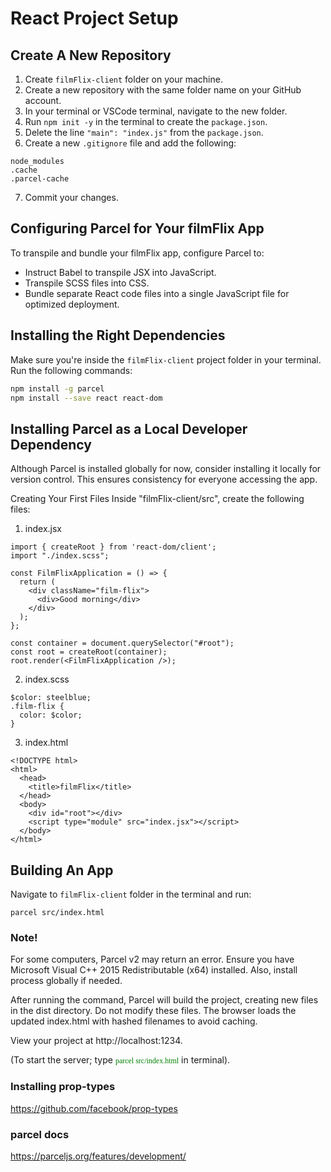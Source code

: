# React Project Setup
## Create A New Repository

1. Create `filmFlix-client` folder on your machine.
2. Create a new repository with the same folder name on your GitHub account.
3. In your terminal or VSCode terminal, navigate to the new folder.
4. Run `npm init -y` in the terminal to create the `package.json`.
5. Delete the line `"main": "index.js"` from the `package.json`.
6. Create a new `.gitignore` file and add the following:
```
node_modules
.cache
.parcel-cache
```
7. Commit your changes.

## Configuring Parcel for Your filmFlix App

To transpile and bundle your filmFlix app, configure Parcel to:

- Instruct Babel to transpile JSX into JavaScript.
- Transpile SCSS files into CSS.
- Bundle separate React code files into a single JavaScript file for optimized deployment.

## Installing the Right Dependencies

Make sure you're inside the `filmFlix-client` project folder in your terminal. Run the following commands:

```bash
npm install -g parcel
npm install --save react react-dom
```

## Installing Parcel as a Local Developer Dependency
Although Parcel is installed globally for now, consider installing it locally for version control. This ensures consistency for everyone accessing the app.

Creating Your First Files
Inside "filmFlix-client/src", create the following files:

1. index.jsx
```
import { createRoot } from 'react-dom/client';
import "./index.scss";

const FilmFlixApplication = () => {
  return (
    <div className="film-flix">
      <div>Good morning</div>
    </div>
  );
};

const container = document.querySelector("#root");
const root = createRoot(container);
root.render(<FilmFlixApplication />);
```

2. index.scss
```
$color: steelblue;
.film-flix {
  color: $color;
}
```

3. index.html
```
<!DOCTYPE html>
<html>
  <head>
    <title>filmFlix</title>
  </head>
  <body>
    <div id="root"></div>
    <script type="module" src="index.jsx"></script>
  </body>
</html>
```

## Building An App
Navigate to `filmFlix-client` folder in the terminal and run:
```
parcel src/index.html
```

### Note! 
For some computers, Parcel v2 may return an error. Ensure you have Microsoft Visual C++ 2015 Redistributable (x64) installed. Also, install process globally if needed.

After running the command, Parcel will build the project, creating new files in the dist directory. Do not modify these files. The browser loads the updated index.html with hashed filenames to avoid caching.

View your project at http://localhost:1234. 

(To start the server; type <span style="font-family: 'Monaco'; font-size: 12px; font-weight:light; color: green">
parcel src/index.html</span> in terminal).

### Installing prop-types
https://github.com/facebook/prop-types
### parcel docs
https://parceljs.org/features/development/